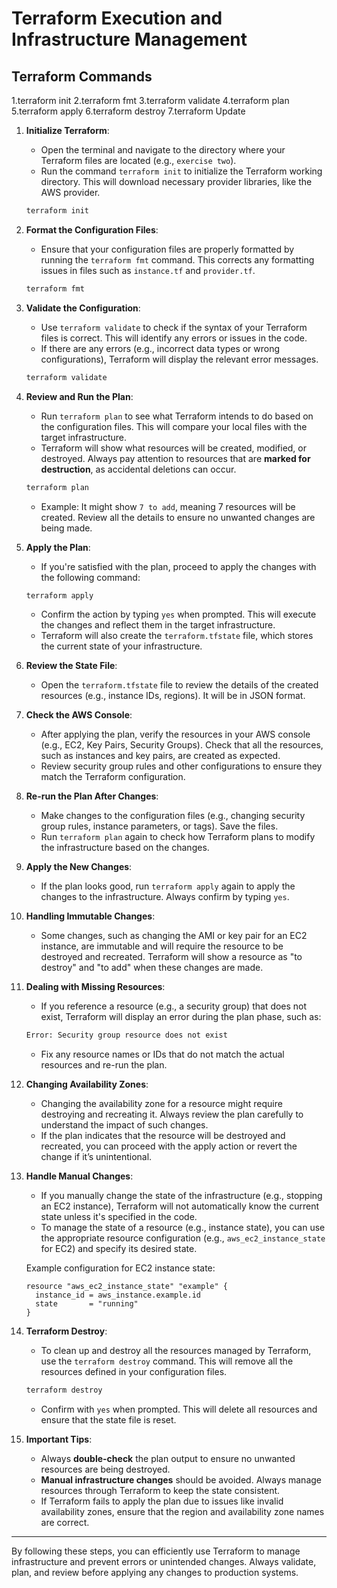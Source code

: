 

# **Terraform Execution and Infrastructure Management**

## Terraform Commands
   1.terraform init
   2.terraform fmt
   3.terraform validate
   4.terraform plan
   5.terraform apply
   6.terraform destroy
   7.terraform Update


1. **Initialize Terraform**:
   - Open the terminal and navigate to the directory where your Terraform files are located (e.g., `exercise two`).
   - Run the command `terraform init` to initialize the Terraform working directory. This will download necessary provider libraries, like the AWS provider.
   
   ```bash
   terraform init
   ```

2. **Format the Configuration Files**:
   - Ensure that your configuration files are properly formatted by running the `terraform fmt` command. This corrects any formatting issues in files such as `instance.tf` and `provider.tf`.
   
   ```bash
   terraform fmt
   ```

3. **Validate the Configuration**:
   - Use `terraform validate` to check if the syntax of your Terraform files is correct. This will identify any errors or issues in the code.
   - If there are any errors (e.g., incorrect data types or wrong configurations), Terraform will display the relevant error messages.

   ```bash
   terraform validate
   ```

4. **Review and Run the Plan**:
   - Run `terraform plan` to see what Terraform intends to do based on the configuration files. This will compare your local files with the target infrastructure.
   - Terraform will show what resources will be created, modified, or destroyed. Always pay attention to resources that are **marked for destruction**, as accidental deletions can occur.
   
   ```bash
   terraform plan
   ```

   - Example: It might show `7 to add`, meaning 7 resources will be created. Review all the details to ensure no unwanted changes are being made.

5. **Apply the Plan**:
   - If you're satisfied with the plan, proceed to apply the changes with the following command:
   
   ```bash
   terraform apply
   ```

   - Confirm the action by typing `yes` when prompted. This will execute the changes and reflect them in the target infrastructure.
   - Terraform will also create the `terraform.tfstate` file, which stores the current state of your infrastructure.

6. **Review the State File**:
   - Open the `terraform.tfstate` file to review the details of the created resources (e.g., instance IDs, regions). It will be in JSON format.

7. **Check the AWS Console**:
   - After applying the plan, verify the resources in your AWS console (e.g., EC2, Key Pairs, Security Groups). Check that all the resources, such as instances and key pairs, are created as expected.
   - Review security group rules and other configurations to ensure they match the Terraform configuration.

8. **Re-run the Plan After Changes**:
   - Make changes to the configuration files (e.g., changing security group rules, instance parameters, or tags). Save the files.
   - Run `terraform plan` again to check how Terraform plans to modify the infrastructure based on the changes.

9. **Apply the New Changes**:
   - If the plan looks good, run `terraform apply` again to apply the changes to the infrastructure. Always confirm by typing `yes`.

10. **Handling Immutable Changes**:
    - Some changes, such as changing the AMI or key pair for an EC2 instance, are immutable and will require the resource to be destroyed and recreated. Terraform will show a resource as "to destroy" and "to add" when these changes are made.

11. **Dealing with Missing Resources**:
    - If you reference a resource (e.g., a security group) that does not exist, Terraform will display an error during the plan phase, such as:
    
    ```bash
    Error: Security group resource does not exist
    ```

    - Fix any resource names or IDs that do not match the actual resources and re-run the plan.

12. **Changing Availability Zones**:
    - Changing the availability zone for a resource might require destroying and recreating it. Always review the plan carefully to understand the impact of such changes.
    - If the plan indicates that the resource will be destroyed and recreated, you can proceed with the apply action or revert the change if it’s unintentional.

13. **Handle Manual Changes**:
    - If you manually change the state of the infrastructure (e.g., stopping an EC2 instance), Terraform will not automatically know the current state unless it's specified in the code.
    - To manage the state of a resource (e.g., instance state), you can use the appropriate resource configuration (e.g., `aws_ec2_instance_state` for EC2) and specify its desired state.

    Example configuration for EC2 instance state:
    
    ```hcl
    resource "aws_ec2_instance_state" "example" {
      instance_id = aws_instance.example.id
      state       = "running"
    }
    ```

14. **Terraform Destroy**:
    - To clean up and destroy all the resources managed by Terraform, use the `terraform destroy` command. This will remove all the resources defined in your configuration files.
    
    ```bash
    terraform destroy
    ```

    - Confirm with `yes` when prompted. This will delete all resources and ensure that the state file is reset.

15. **Important Tips**:
    - Always **double-check** the plan output to ensure no unwanted resources are being destroyed.
    - **Manual infrastructure changes** should be avoided. Always manage resources through Terraform to keep the state consistent.
    - If Terraform fails to apply the plan due to issues like invalid availability zones, ensure that the region and availability zone names are correct.

---

By following these steps, you can efficiently use Terraform to manage infrastructure and prevent errors or unintended changes. Always validate, plan, and review before applying any changes to production systems.
